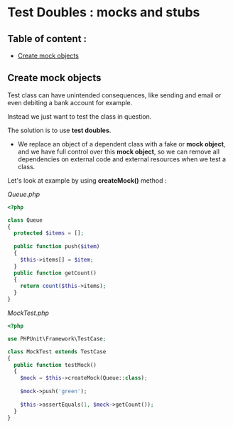# Test Doubles : mocks and stubs

## Table of content :
* [Create mock objects](#create-mock-objects)

## Create mock objects

Test class can have unintended consequences, like sending and email or even debiting a bank account for example.

Instead we just want to test the class in question.

The solution is to use **test doubles**.

- We replace an object of a dependent class with a fake or **mock object**, and we have full control over this **mock object**, so we can remove all dependencies on external code and external resources when we test a class.

Let's look at example by using **createMock()** method :

*Queue.php*
```php
<?php

class Queue
{
  protected $items = [];
  
  public function push($item)
  {
    $this->items[] = $item;
  }
  public function getCount()
  {
    return count($this->items);
  }
}
```

*MockTest.php*
```php
<?php

use PHPUnit\Framework\TestCase;

class MockTest extends TestCase
{
  public function testMock()
  {
    $mock = $this->createMock(Queue::class);
    
    $mock->push('green');
    
    $this->assertEquals(1, $mock->getCount());
  }
}
```

